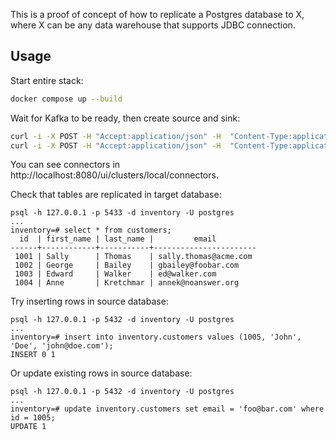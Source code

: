 This is a proof of concept of how to replicate a Postgres database to X, where X can be any data warehouse that supports JDBC connection.

## Usage

Start entire stack:

```sh
docker compose up --build
```

Wait for Kafka to be ready, then create source and sink:

```sh
curl -i -X POST -H "Accept:application/json" -H  "Content-Type:application/json" http://localhost:8083/connectors/ -d @source.json
curl -i -X POST -H "Accept:application/json" -H  "Content-Type:application/json" http://localhost:8083/connectors/ -d @sink.json
```

You can see connectors in http://localhost:8080/ui/clusters/local/connectors.

Check that tables are replicated in target database:

```
psql -h 127.0.0.1 -p 5433 -d inventory -U postgres
...
inventory=# select * from customers;
  id  | first_name | last_name |         email
------+------------+-----------+-----------------------
 1001 | Sally      | Thomas    | sally.thomas@acme.com
 1002 | George     | Bailey    | gbailey@foobar.com
 1003 | Edward     | Walker    | ed@walker.com
 1004 | Anne       | Kretchmar | annek@noanswer.org
```

Try inserting rows in source database:

```
psql -h 127.0.0.1 -p 5432 -d inventory -U postgres
...
inventory=# insert into inventory.customers values (1005, 'John', 'Doe', 'john@doe.com');
INSERT 0 1
```

Or update existing rows in source database:

```
psql -h 127.0.0.1 -p 5432 -d inventory -U postgres
...
inventory=# update inventory.customers set email = 'foo@bar.com' where id = 1005;
UPDATE 1
```
